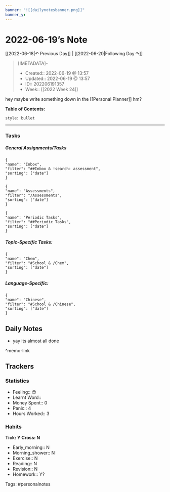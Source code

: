 ```yaml
---
banner: "![[dailynotesbanner.png]]"
banner_y: 
---
```


# 2022-06-19’s Note

[[2022-06-18|↶ Previous Day]] | [[2022-06-20|Following Day ↷]]

> [!METADATA]-
> - Created:: 2022-06-19 @ 13:57
> - Updated:: 2022-06-19 @ 13:57
> - ID:: 202206191357
> - Week:: [[2022 Week 24]]

hey maybe write something down in the [[Personal Planner]] hm?

**Table of Contents:**
```toc
style: bullet
```

___
### Tasks
##### General Assignments/Tasks
```todoist
{
"name": "Inbox",
"filter": "##Inbox & !search: assessment",
"sorting": ["date"]
}
```
```todoist
{
"name": "Assessments",
"filter": "/Assessments",
"sorting": ["date"]
}
```
```todoist
{
"name": "Periodic Tasks",
"filter": "##Periodic Tasks",
"sorting": ["date"]
}
```

##### Topic-Specific Tasks:
```todoist
{
"name": "Chem",
"filter": "#School & /Chem",
"sorting": ["date"]
}
```
##### Language-Specific:
```todoist
{
"name": "Chinese",
"filter": "#School & /Chinese",
"sorting": ["date"]
}
```
## Daily Notes
- yay its almost all done

^memo-link

## Trackers
### Statistics
- Feeling:: 😊
- Learnt Word:: 
- Money Spent:: 0
- Panic:: 4
- Hours Worked:: 3

### Habits
**Tick: Y Cross: N**
- Early_morning::   N
- Morning_shower:: N
- Exercise:: N
- Reading:: N
- Revision:: N
- Homework:: Y? 

Tags: #personalnotes 